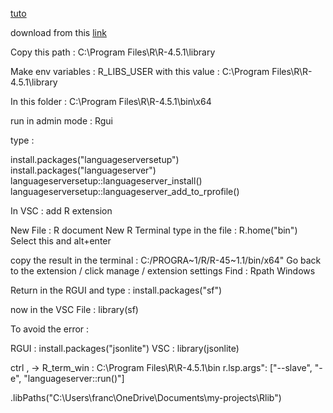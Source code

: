 [tuto](https://www.youtube.com/watch?v=k79H8EeR5Jo)

download from this [link](https://cran.r-project.org/bin/windows/base/)

Copy this path : C:\Program Files\R\R-4.5.1\library

Make env variables : R_LIBS_USER with this value : C:\Program Files\R\R-4.5.1\library

In this folder : C:\Program Files\R\R-4.5.1\bin\x64

run in admin mode : Rgui

type :

 install.packages("languageserversetup")
 install.packages("languageserver")
 languageserversetup::languageserver_install()
 languageserversetup::languageserver_add_to_rprofile()

In VSC : add R extension 

New File : R document
New R Terminal
type in the file : R.home("bin")
Select this and alt+enter

copy the result in the terminal : C:/PROGRA~1/R/R-45~1.1/bin/x64"
Go back to the extension / click manage / extension settings
Find : Rpath Windows 

Return in the RGUI and type : install.packages("sf")

now in the VSC File : library(sf)

To avoid the error : 

RGUI : install.packages("jsonlite")
VSC : library(jsonlite) 

ctrl , -> 
R_term_win : C:\Program Files\R\R-4.5.1\bin
r.lsp.args": ["--slave", "-e", "languageserver::run()"]

.libPaths("C:\Users\franc\OneDrive\Documents\my-projects\Rlib")


